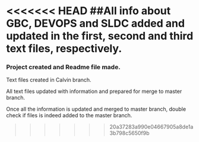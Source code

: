 <<<<<<< HEAD
##All info about GBC, DEVOPS and SLDC added and updated in the first, second and third text files, respectively.
=======
### Project created and Readme file made.

Text files created in Calvin branch.

All text files updated with information and prepared for merge to master branch.

Once all the information is updated and merged to master branch, double check if files is indeed added to the master branch.

>>>>>>> 20a37283a990e04667905a8de1a3b798c5650f9b